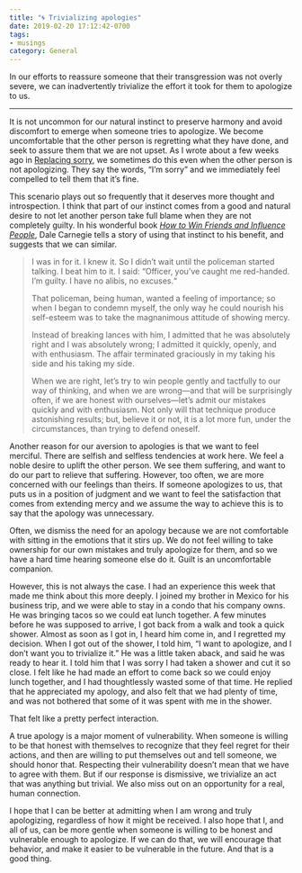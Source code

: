 ```yaml
---
title: "🌀 Trivializing apologies"
date: 2019-02-20 17:12:42-0700
tags:
- musings
category: General
---
```


In our efforts to reassure someone that their transgression was not overly severe, we can inadvertently trivialize the effort it took for them to apologize to us.

***

It is not uncommon for our natural instinct to preserve harmony and avoid discomfort to emerge when someone tries to apologize. We become uncomfortable that the other person is regretting what they have done, and seek to assure them that we are not upset. As I wrote about a few weeks ago in [Replacing sorry](https://www.bennorris.com/2019/01/25/replacing-sorry), we sometimes do this even when the other person is not apologizing. They say the words, “I’m sorry” and we immediately feel compelled to tell them that it’s fine.

This scenario plays out so frequently that it deserves more thought and introspection. I think that part of our instinct comes from a good and natural desire to not let another person take full blame when they are not completely guilty. In his wonderful book *[How to Win Friends and Influence People](https://en.wikipedia.org/wiki/How_to_Win_Friends_and_Influence_People)*, Dale Carnegie tells a story of using that instinct to his benefit, and suggests that we can similar.

> I was in for it. I knew it. So I didn’t wait until the policeman started talking. I beat him to it. I said: “Officer, you’ve caught me red-handed. I’m guilty. I have no alibis, no excuses.“
> 
> That policeman, being human, wanted a feeling of importance; so when I began to condemn myself, the only way he could nourish his self-esteem was to take the magnanimous attitude of showing mercy.
> 
> Instead of breaking lances with him, I admitted that he was absolutely right and I was absolutely wrong; I admitted it quickly, openly, and with enthusiasm. The affair terminated graciously in my taking his side and his taking my side.
> 
> When we are right, let’s try to win people gently and tactfully to our way of thinking, and when we are wrong—and that will be surprisingly often, if we are honest with ourselves—let’s admit our mistakes quickly and with enthusiasm. Not only will that technique produce astonishing results; but, believe it or not, it is a lot more fun, under the circumstances, than trying to defend oneself.

Another reason for our aversion to apologies is that we want to feel merciful. There are selfish and selfless tendencies at work here. We feel a noble desire to uplift the other person. We see them suffering, and want to do our part to relieve that suffering. However, too often, we are more concerned with our feelings than theirs. If someone apologizes to us, that puts us in a position of judgment and we want to feel the satisfaction that comes from extending mercy and we assume the way to achieve this is to say that the apology was unnecessary.

Often, we dismiss the need for an apology because we are not comfortable with sitting in the emotions that it stirs up. We do not feel willing to take ownership for our own mistakes and truly apologize for them, and so we have a hard time hearing someone else do it. Guilt is an uncomfortable companion.

However, this is not always the case. I had an experience this week that made me think about this more deeply. I joined my brother in Mexico for his business trip, and we were able to stay in a condo that his company owns. He was bringing tacos so we could eat lunch together. A few minutes before he was supposed to arrive, I got back from a walk and took a quick shower. Almost as soon as I got in, I heard him come in, and I regretted my decision. When I got out of the shower, I told him, “I want to apologize, and I don’t want you to trivialize it.” He was a little taken aback, and said he was ready to hear it. I told him that I was sorry I had taken a shower and cut it so close. I felt like he had made an effort to come back so we could enjoy lunch together, and I had thoughtlessly wasted some of that time. He replied that he appreciated my apology, and also felt that we had plenty of time, and was not bothered that some of it was spent with me in the shower.

That felt like a pretty perfect interaction.

A true apology is a major moment of vulnerability. When someone is willing to be that honest with themselves to recognize that they feel regret for their actions, and then are willing to put themselves out and tell someone, we should honor that. Respecting their vulnerability doesn’t mean that we have to agree with them. But if our response is dismissive, we trivialize an act that was anything but trivial. We also miss out on an opportunity for a real, human connection.

I hope that I can be better at admitting when I am wrong and truly apologizing, regardless of how it might be received. I also hope that I, and all of us, can be more gentle when someone is willing to be honest and vulnerable enough to apologize. If we can do that, we will encourage that behavior, and make it easier to be vulnerable in the future. And that is a good thing.

